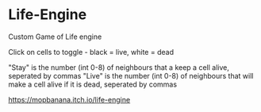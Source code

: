 # Life-Engine
Custom Game of Life engine

Click on cells to toggle - black = live, white = dead

"Stay" is the number (int 0-8) of neighbours that a keep a cell alive, seperated by commas
"Live" is the number (int 0-8) of neighbours that will make a cell alive if it is dead, seperated by commas

https://mopbanana.itch.io/life-engine
